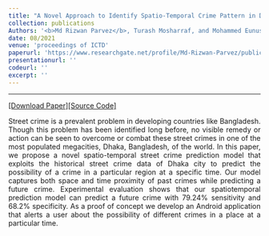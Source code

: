 ```yaml
---
title: "A Novel Approach to Identify Spatio-Temporal Crime Pattern in Dhaka City"
collection: publications
Authors: '<b>Md Rizwan Parvez</b>, Turash Mosharraf, and Mohammed Eunus Ali'
date: 08/2021
venue: 'proceedings of ICTD'
paperurl: 'https://www.researchgate.net/profile/Md-Rizwan-Parvez/publication/303542708_A_Novel_Approach_to_Identify_Spatio-Temporal_Crime_Pattern_in_Dhaka_City/links/5afe72fc458515e9a5764cfa/A-Novel-Approach-to-Identify-Spatio-Temporal-Crime-Pattern-in-Dhaka-City.pdf'
presentationurl: ''
codeurl: ''
excerpt: ''
---
```

---
<a href='https://www.researchgate.net/profile/Md-Rizwan-Parvez/publication/303542708_A_Novel_Approach_to_Identify_Spatio-Temporal_Crime_Pattern_in_Dhaka_City/links/5afe72fc458515e9a5764cfa/A-Novel-Approach-to-Identify-Spatio-Temporal-Crime-Pattern-in-Dhaka-City.pdf' target="_blank">[Download Paper]</a><a href='' target="_blank">[Source Code]</a>

<p align="justify">
Street crime is a prevalent problem in developing countries
like Bangladesh. Though this problem has been identified
long before, no visible remedy or action can be seen to overcome or combat these street crimes in one of the most populated megacities, Dhaka, Bangladesh, of the world. In this
paper, we propose a novel spatio-temporal street crime prediction model that exploits the historical street crime data of
Dhaka city to predict the possibility of a crime in a particular region at a specific time. Our model captures both space
and time proximity of past crimes while predicting a future crime. Experimental evaluation shows that our spatiotemporal prediction model can predict a future crime with
79.24% sensitivity and 68.2% specificity. As a proof of concept we develop an Android application that alerts a user
about the possibility of different crimes in a place at a particular time.
</p>
